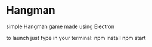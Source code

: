 # Hangman
simple Hangman game made using Electron

to launch just type in your terminal:
npm install
npm start
